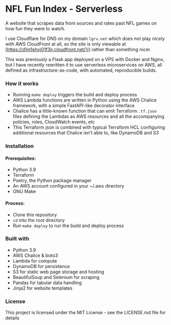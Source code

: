 # NFL Fun Index - Serverless

A website that scrapes data from sources and rates past NFL games on how fun they were to watch.

I use Cloudflare for DNS on my domain `lgrv.net` which does not play nicely with AWS CloudFront at all, so the site is only viewable at [https://d1m1ehvj01f3jr.cloudfront.net/]() rather than something nicer.

This was previously a Flask app deployed on a VPS with Docker and Nginx, but I have recently rewritten it to use serverless microservices on AWS, all defined as infrastructure-as-code, with automated, reproducible builds.

### How it works

- Running `make deploy` triggers the build and deploy process
- AWS Lambda functions are written in Python using the AWS Chalice framework, with a simple FastAPI-like decorator interface
- Chalice has a little-known function that can emit Terraform `.tf.json` files defining the Lambdas as AWS resources and all the accompanying policies, roles, CloudWatch events, etc
- This Terraform json is combined with typical Terraform HCL configuring additional resources that Chalice isn't able to, like DynamoDB and S3

### Installation

#### Prerequisites:
- Python 3.9
- Terraform
- Poetry, the Python package manager
- An AWS account configured in your ~/.aws directory
- GNU Make

#### Process:
* Clone this repository
* `cd` into the root directory
* Run `make deploy` to run the build and deploy process

### Built with

- Python 3.9
- AWS Chalice & boto3
- Lambda for compute
- DynamoDB for persistence
- S3 for static web page storage and hosting
- BeautifulSoup and Selenium for scraping
- Pandas for tabular data handling
- Jinja2 for website templates


### License

This project is licensed under the MIT License - see the LICENSE.md file for details
